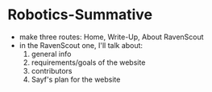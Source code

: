 # Robotics-Summative

- make three routes: Home, Write-Up, About RavenScout
- in the RavenScout one, I'll talk about:
    1. general info
    2. requirements/goals of the website
    3. contributors
    4. Sayf's plan for the website


